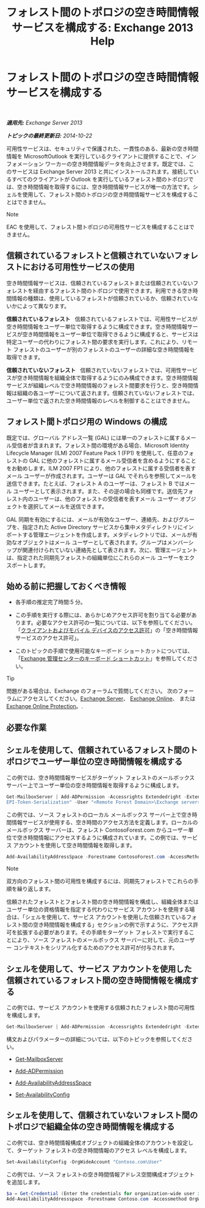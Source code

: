 ﻿---
title: 'フォレスト間のトポロジの空き時間情報サービスを構成する: Exchange 2013 Help'
TOCTitle: フォレスト間のトポロジの空き時間情報サービスを構成する
ms:assetid: f1e7d407-f0d3-47a7-8cc3-03c5980445d5
ms:mtpsurl: https://technet.microsoft.com/ja-jp/library/Bb125182(v=EXCHG.150)
ms:contentKeyID: 52057873
ms.date: 04/24/2018
mtps_version: v=EXCHG.150
ms.translationtype: HT
---

# フォレスト間のトポロジの空き時間情報サービスを構成する

 

_**適用先:** Exchange Server 2013_

_**トピックの最終更新日:** 2014-10-22_

可用性サービスは、セキュリティで保護された、一貫性のある、最新の空き時間情報を MicrosoftOutlook を実行しているクライアントに提供することで、インフォメーション ワーカーの空き時間情報データを向上させます。既定では、このサービスは Exchange Server 2013 と共にインストールされます。接続しているすべてのクライアントが Outlook を実行しているフォレスト間のトポロジでは、空き時間情報を取得するには、空き時間情報サービスが唯一の方法です。シェルを使用して、フォレスト間のトポロジの空き時間情報サービスを構成することはできません。


> [!NOTE]
> EAC を使用して、フォレスト間トポロジの可用性サービスを構成することはできません。



## 信頼されているフォレストと信頼されていないフォレストにおける可用性サービスの使用

空き時間情報サービスは、信頼されているフォレストまたは信頼されていないフォレストを経由するフォレスト間のトポロジで使用できます。利用できる空き時間情報の種類は、使用しているフォレストが信頼されているか、信頼されていないかによって異なります。

**信頼されているフォレスト**   信頼されているフォレストでは、可用性サービスが空き時間情報をユーザー単位で取得するように構成できます。空き時間情報サービスが空き時間情報をユーザー単位で取得できるように構成すると、サービスは特定ユーザーの代わりにフォレスト間の要求を実行します。これにより、リモート フォレストのユーザーが別のフォレストのユーザーの詳細な空き時間情報を取得できます。

**信頼されていないフォレスト**   信頼されていないフォレストでは、可用性サービスが空き時間情報を組織全体で取得するようにのみ構成できます。空き時間情報サービスが組織レベルで空き時間情報のフォレスト間要求を行うと、空き時間情報は組織の各ユーザーについて返されます。信頼されていないフォレストでは、ユーザー単位で返された空き時間情報のレベルを制御することはできません。

## フォレスト間トポロジ用の Windows の構成

既定では、グローバル アドレス一覧 (GAL) には単一のフォレストに属するメール受信者が含まれます。フォレスト間の環境がある場合、Microsoft Identity Lifecycle Manager (ILM) 2007 Feature Pack 1 (FP1) を使用して、任意のフォレストの GAL に他のフォレストに属するメール受信者を含めるようにすることをお勧めします。ILM 2007 FP1 により、他のフォレストに属する受信者を表すメール ユーザーが作成されます。ユーザーは GAL でそれらを参照してメールを送信できます。たとえば、フォレスト A のユーザーは、フォレスト B ではメール ユーザーとして表示されます。また、その逆の場合も同様です。送信先フォレスト内のユーザーは、他のフォレストの受信者を表すメール ユーザー オブジェクトを選択してメールを送信できます。

GAL 同期を有効にするには、メールが有効なユーザー、連絡先、およびグループを、指定された Active Directory サービスから集中メタディレクトリにインポートする管理エージェントを作成します。メタディレクトリでは、メールが有効なオブジェクトはメール ユーザーとして表されます。グループはメンバーシップが関連付けられていない連絡先として表されます。次に、管理エージェントは、指定された同期先フォレストの組織単位にこれらのメール ユーザーをエクスポートします。

## 始める前に把握しておくべき情報

  - 各手順の推定完了時間:5 分。

  - この手順を実行する際には、あらかじめアクセス許可を割り当てる必要があります。必要なアクセス許可の一覧については、以下を参照してください。「[クライアントおよびモバイル デバイスのアクセス許可](clients-and-mobile-devices-permissions-exchange-2013-help.md)」の「空き時間情報サービスのアクセス許可」。

  - このトピックの手順で使用可能なキーボード ショートカットについては、「[Exchange 管理センターのキーボード ショートカット](keyboard-shortcuts-in-the-exchange-admin-center-exchange-online-protection-help.md)」を参照してください。


> [!TIP]
> 問題がある場合は、Exchange のフォーラムで質問してください。 次のフォーラムにアクセスしてください。<A href="https://go.microsoft.com/fwlink/p/?linkid=60612">Exchange Server</A>、 <A href="https://go.microsoft.com/fwlink/p/?linkid=267542">Exchange Online</A>、 または <A href="https://go.microsoft.com/fwlink/p/?linkid=285351">Exchange Online Protection</A>。.



## 必要な作業

## シェルを使用して、信頼されているフォレスト間のトポロジでユーザー単位の空き時間情報を構成する

この例では、空き時間情報サービスがターゲット フォレストのメールボックス サーバー上でユーザー単位の空き時間情報を取得するように構成します。

```powershell
Get-MailboxServer | Add-ADPermission -Accessrights Extendedright -Extendedrights "ms-Exch-
EPI-Token-Serialization" -User "<Remote Forest Domain>\Exchange servers"
```

この例では、ソース フォレストのローカル メールボックス サーバー上で空き時間情報サービスが使用する、空き時間のアクセス方法を定義します。ローカルのメールボックス サーバーは、フォレスト ContosoForest.com からユーザー単位で空き時間情報にアクセスするように構成されています。この例では、サービス アカウントを使用して空き時間情報を取得します。

```powershell
Add-AvailabilityAddressSpace -Forestname ContosoForest.com -AccessMethod PerUserFB -UseServiceAccount:$true
```


> [!NOTE]
> 双方向のフォレスト間の可用性を構成するには、同期先フォレストでこれらの手順を繰り返します。



信頼されたフォレストとフォレスト間の空き時間情報を構成し、組織全体またはユーザー単位の資格情報を指定する代わりにサービス アカウントを使用する場合は、「シェルを使用して、サービス アカウントを使用した信頼されているフォレスト間の空き時間情報を構成する」セクションの例で示すように、アクセス許可を拡張する必要があります。その手順をターゲット フォレストで実行することにより、ソース フォレストのメールボックス サーバーに対して、元のユーザー コンテキストをシリアル化するためのアクセス許可が付与されます。

## シェルを使用して、サービス アカウントを使用した信頼されているフォレスト間の空き時間情報を構成する

この例では、サービス アカウントを使用する信頼されたフォレスト間の可用性を構成します。

```powershell
Get-MailboxServer | Add-ADPermission -Accessrights Extendedright -Extendedright "ms-Exch-EPI-Token-Serialization" -User "<Remote Forest Domain>\Exchange servers"
```

構文およびパラメーターの詳細については、以下のトピックを参照してください。

  - [Get-MailboxServer](https://technet.microsoft.com/ja-jp/library/bb123539\(v=exchg.150\))

  - [Add-ADPermission](https://technet.microsoft.com/ja-jp/library/bb124403\(v=exchg.150\))

  - [Add-AvailabilityAddressSpace](https://technet.microsoft.com/ja-jp/library/bb124122\(v=exchg.150\))

  - [Set-AvailabilityConfig](https://technet.microsoft.com/ja-jp/library/bb124103\(v=exchg.150\))

## シェルを使用して、信頼されていないフォレスト間のトポロジで組織全体の空き時間情報を構成する

この例では、空き時間情報構成オブジェクトの組織全体のアカウントを設定して、ターゲット フォレストの空き時間情報のアクセス レベルを構成します。

```powershell
Set-AvailabilityConfig -OrgWideAccount "Contoso.com\User"
```

この例では、ソース フォレストの空き時間情報アドレス空間構成オブジェクトを追加します。

```powershell
$a = Get-Credential (Enter the credentials for organization-wide user in Contoso.com domain)
Add-AvailabilityAddressspace -Forestname Contoso.com -Accessmethod OrgWideFB -Credential:$a
```

